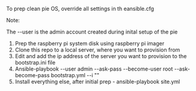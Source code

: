 To prep clean pie OS, override all settings in th eansible.cfg

Note:

The --user is the admin account created during inital setup of the pie


1) Prep the raspberry pi system disk using raspberry pi imager
2) Clone this repo to a local server, where you want to provision from
3) Edit and add the ip address of the server you want to provision to the bootstrap.ini file
4) Ansible-playbook --user admin --ask-pass --become-user root  --ask-become-pass bootstrap.yml --i "<ipaddress of machine to be provisioned>"
5) Install everything else, after initial prep - ansible-playbook site.yml
